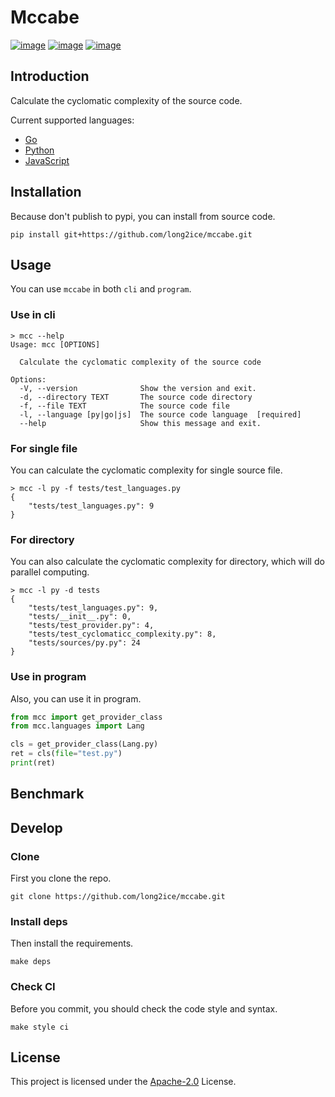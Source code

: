 # Mccabe

[![image](https://img.shields.io/github/license/long2ice/mccabe)](https://github.com/long2ice/mccabe)
[![image](https://github.com/long2ice/mccabe/workflows/ci/badge.svg)](https://github.com/long2ice/mccabe/actions?query=workflow:ci)
[![image](https://coveralls.io/repos/github/mccabe/mccabe/badge.svg)](https://coveralls.io/github/long2ice/mccabe)

## Introduction

Calculate the cyclomatic complexity of the source code.

Current supported languages:

- [Go](https://github.com/tree-sitter/tree-sitter-go)
- [Python](https://github.com/tree-sitter/tree-sitter-javascript)
- [JavaScript](https://github.com/tree-sitter/tree-sitter-python)

## Installation

Because don't publish to pypi, you can install from source code.

```shell
pip install git+https://github.com/long2ice/mccabe.git
```

## Usage

You can use `mccabe` in both `cli` and `program`.

### Use in cli

```shell
> mcc --help
Usage: mcc [OPTIONS]

  Calculate the cyclomatic complexity of the source code

Options:
  -V, --version              Show the version and exit.
  -d, --directory TEXT       The source code directory
  -f, --file TEXT            The source code file
  -l, --language [py|go|js]  The source code language  [required]
  --help                     Show this message and exit.
```

### For single file

You can calculate the cyclomatic complexity for single source file.

```shell
> mcc -l py -f tests/test_languages.py
{
    "tests/test_languages.py": 9
}
```

### For directory

You can also calculate the cyclomatic complexity for directory, which will do parallel computing.

```shell
> mcc -l py -d tests
{
    "tests/test_languages.py": 9,
    "tests/__init__.py": 0,
    "tests/test_provider.py": 4,
    "tests/test_cyclomaticc_complexity.py": 8,
    "tests/sources/py.py": 24
}
```

### Use in program

Also, you can use it in program.

```python
from mcc import get_provider_class
from mcc.languages import Lang

cls = get_provider_class(Lang.py)
ret = cls(file="test.py")
print(ret)
```

## Benchmark

## Develop

### Clone

First you clone the repo.

```shell
git clone https://github.com/long2ice/mccabe.git
```

### Install deps

Then install the requirements.

```shell
make deps
```

### Check CI

Before you commit, you should check the code style and syntax.

```shell
make style ci
```

## License

This project is licensed under the [Apache-2.0](./LICENSE) License.
